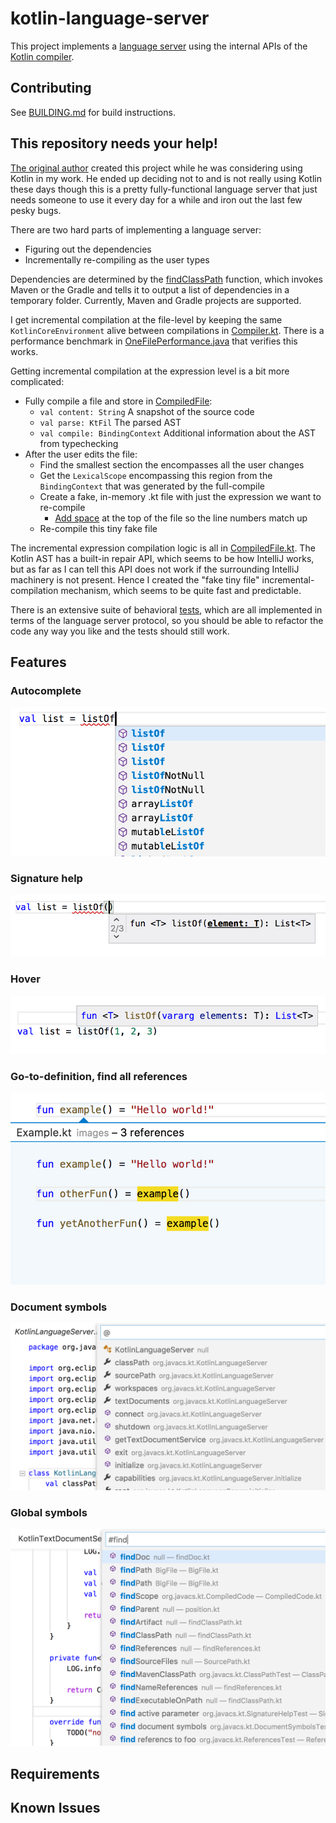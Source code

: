 # kotlin-language-server
This project implements a [language server](https://microsoft.github.io/language-server-protocol/) using the internal APIs of the [Kotlin compiler](https://github.com/JetBrains/kotlin/tree/master/compiler).

## Contributing
See [BUILDING.md](BUILDING.md) for build instructions.

## This repository needs your help!
[The original author](https://github.com/georgewfraser) created this project while he was considering using Kotlin in my work. He ended up deciding not to and is not really using Kotlin these days though this is a pretty fully-functional language server that just needs someone to use it every day for a while and iron out the last few pesky bugs.

There are two hard parts of implementing a language server:
- Figuring out the dependencies
- Incrementally re-compiling as the user types

Dependencies are determined by the [findClassPath](https://github.com/georgewfraser/kotlin-language-server/blob/master/src/main/kotlin/org/javacs/kt/classpath/findClassPath.kt) function, which invokes Maven or the Gradle and tells it to output a list of dependencies in a temporary folder. Currently, Maven and Gradle projects are supported.

I get incremental compilation at the file-level by keeping the same `KotlinCoreEnvironment` alive between compilations in [Compiler.kt](https://github.com/georgewfraser/kotlin-language-server/blob/master/src/main/kotlin/org/javacs/kt/Compiler.kt). There is a performance benchmark in [OneFilePerformance.java](https://github.com/georgewfraser/kotlin-language-server/blob/master/src/test/java/org/javacs/kt/OneFilePerformance.java) that verifies this works.

Getting incremental compilation at the expression level is a bit more complicated:
- Fully compile a file and store in [CompiledFile](https://github.com/georgewfraser/kotlin-language-server/blob/master/src/main/kotlin/org/javacs/kt/CompiledFile.kt):
    - `val content: String` A snapshot of the source code
    - `val parse: KtFil` The parsed AST
    - `val compile: BindingContext` Additional information about the AST from typechecking
- After the user edits the file:
    - Find the smallest section the encompasses all the user changes
    - Get the `LexicalScope` encompassing this region from the `BindingContext` that was generated by the full-compile
    - Create a fake, in-memory .kt file with just the expression we want to re-compile
        - [Add space](https://github.com/georgewfraser/kotlin-language-server/blob/master/src/main/kotlin/org/javacs/kt/CompiledFile.kt#L81) at the top of the file so the line numbers match up
    - Re-compile this tiny fake file

The incremental expression compilation logic is all in [CompiledFile.kt](https://github.com/georgewfraser/kotlin-language-server/blob/master/src/main/kotlin/org/javacs/kt/CompiledFile.kt). The Kotlin AST has a built-in repair API, which seems to be how IntelliJ works, but as far as I can tell this API does not work if the surrounding IntelliJ machinery is not present. Hence I created the "fake tiny file" incremental-compilation mechanism, which seems to be quite fast and predictable.

There is an extensive suite of behavioral [tests](https://github.com/georgewfraser/kotlin-language-server/tree/master/src/test/kotlin/org/javacs/kt), which are all implemented in terms of the language server protocol, so you should be able to refactor the code any way you like and the tests should still work.

## Features

### Autocomplete
![Autocomplete](images/Autocomplete.png)

### Signature help
![Signature Help](images/SignatureHelp.png)

### Hover
![Hover](images/Hover.png)

### Go-to-definition, find all references
![Find all references](images/FindAllReferences.png)

### Document symbols
![Document symbols](images/DocumentSymbols.png)

### Global symbols
![Global symbols](images/GlobalSymbols.png)

## Requirements

## Known Issues